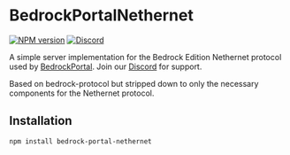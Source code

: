 # BedrockPortalNethernet
[![NPM version](https://img.shields.io/npm/v/bedrock-portal-nethernet.svg)](http://npmjs.com/package/bedrock-portal-nethernet)
[![Discord](https://img.shields.io/badge/chat-on%20discord-brightgreen.svg)](https://discord.gg/KTyd9HWuBD)

A simple server implementation for the Bedrock Edition Nethernet protocol used by [BedrockPortal](https://github.com/LucienHH/bedrock-portal). Join our [Discord](https://discord.com/invite/KTyd9HWuBD) for support.

Based on bedrock-protocol but stripped down to only the necessary components for the Nethernet protocol.

## Installation
```shell
npm install bedrock-portal-nethernet
```